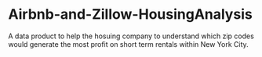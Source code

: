 # Airbnb-and-Zillow-HousingAnalysis

A data product to help the hosuing company to understand which zip codes would generate the most profit on short term rentals within New York City.
